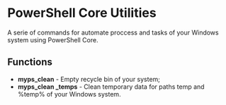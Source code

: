 # PowerShell Core Utilities

A serie of commands for automate proccess and tasks of your Windows system using PowerShell Core.

## Functions
* **myps_clean** - Empty recycle bin of your system;
* **myps_clean _temps** - Clean temporary data for paths temp and %temp% of your Windows system. 